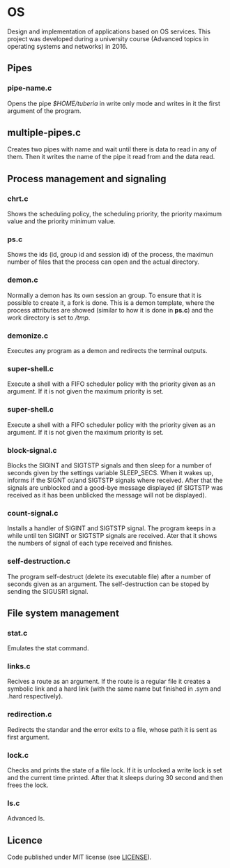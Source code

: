 # OS

Design and implementation of applications based on OS services. This project was developed during a university course (Advanced topics in operating systems and networks) in 2016.
 
 
 
## Pipes


### pipe-name.c

Opens the pipe *$HOME/tuberia* in write only mode and writes in it the first argument of the program.


## multiple-pipes.c

Creates two pipes with name and wait until there is data to read in any of them. Then it writes the name of the pipe it read from and the data read.



## Process management and signaling 


### chrt.c

Shows the scheduling policy, the scheduling priority, the priority maximum value and the priority minimum value.

 
### ps.c

Shows the ids (id, group id and session id) of the process, the maximun number of files that the process can open and the actual directory.


### demon.c

Normally a demon has its own session an group. To ensure that it is possible to create it, a fork is done. This is a demon template, where the process attributes are showed (similar to how it is done in **ps.c**) and the work directory is set to */tmp*.


### demonize.c

Executes any program as a demon and redirects the terminal outputs.


### super-shell.c

Execute a shell with a FIFO scheduler policy with the priority given as an argument. If it is not given the maximum priority is set.


### super-shell.c

Execute a shell with a FIFO scheduler policy with the priority given as an argument. If it is not given the maximum priority is set.


### block-signal.c

Blocks the SIGINT and SIGTSTP signals and then sleep for a number of seconds given by the settings variable SLEEP_SECS. When it wakes up, informs if the SIGNT or/and SIGTSTP signals where received. After that the signals are unblocked and a  good-bye message displayed (if SIGTSTP was received as it has been unblicked the message will not be displayed).


### count-signal.c

Installs a handler of SIGINT and SIGTSTP signal. The program keeps in a while until ten SIGINT or SIGTSTP signals are received. Ater that it shows the numbers of signal of each type received and finishes.


### self-destruction.c

The program self-destruct (delete its executable file) after a number of seconds given as an argument. The self-destruction can be stoped by sending the SIGUSR1 signal.


## File system management 


### stat.c

Emulates the stat command.


### links.c

Recives a route as an argument. If the route is a regular file it creates a symbolic link and a hard link (with the same name but finished in .sym and .hard respectively). 


### redirection.c

Redirects the standar and the error exits to a file, whose path it is sent as first argument.


### lock.c

Checks and prints the state of a file lock. If it is unlocked a write lock is set and the current time printed. After that it sleeps during 30 second and then frees the lock.


### ls.c

Advanced ls.



## Licence

Code published under MIT license (see [LICENSE](LICENSE)).